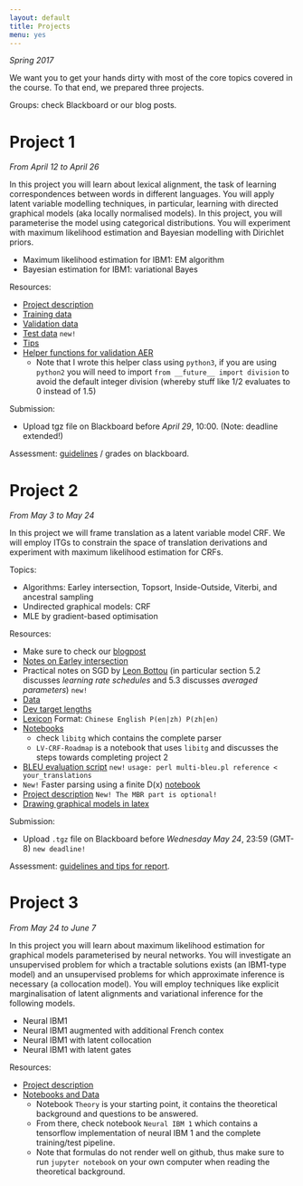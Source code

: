 ```yaml
---
layout: default
title: Projects
menu: yes
---
```


*Spring 2017*

We want you to get your hands dirty with most of the core topics covered in the course. 
To that end, we prepared three projects. 

Groups: check Blackboard or our blog posts.

# Project 1 

*From April 12 to April 26*

In this project you will learn about lexical alignment, the task of learning correspondences between words in different languages.
You will apply latent variable modelling techniques, in particular, learning with directed graphical models (aka locally normalised models).
In this project, you will parameterise the model using categorical distributions. 
You will experiment with maximum likelihood estimation and Bayesian modelling with Dirichlet priors.

* Maximum likelihood estimation for IBM1: EM algorithm
* Bayesian estimation for IBM1: variational Bayes

Resources:

* [Project description](resources/project_ibm/project1.pdf)
* [Training data](resources/project_ibm/training.tgz)
* [Validation data](resources/project_ibm/validation.tgz)
* [Test data](resources/project_ibm/testing.tgz)  ``new!``
* [Tips](https://uva-slpl.github.io/nlp2/project1/2017/04/12/IBM.html)
* [Helper functions for validation AER](resources/project_ibm/aer.py)
    * Note that I wrote this helper class using `python3`, if you are using `python2` you will need to import `from __future__ import division` to avoid the default integer division (whereby stuff like 1/2 evaluates to 0 instead of 1.5)

Submission:

* Upload tgz file on Blackboard before *April 29*, 10:00. (Note: deadline extended!)

Assessment: [guidelines](assessment) /  grades on blackboard.


# Project 2 

*From May 3 to May 24*

In this project we will frame translation as a latent variable model CRF.
We will employ ITGs to constrain the space of translation derivations and experiment with maximum likelihood estimation for CRFs.

Topics:

* Algorithms: Earley intersection, Topsort, Inside-Outside, Viterbi, and ancestral sampling
* Undirected graphical models: CRF
* MLE by gradient-based optimisation

Resources:

* Make sure to check our [blogpost](https://uva-slpl.github.io/nlp2/projects/2017/05/03/project2.html)
* [Notes on Earley intersection](resources/papers/Aziz-Earley.pdf)
* Practical notes on SGD by [Leon Bottou](http://cilvr.cs.nyu.edu/diglib/lsml/bottou-sgd-tricks-2012.pdf) (in particular section 5.2 discusses *learning rate schedules* and 5.3 discusses *averaged parameters*) `new!`
* [Data](resources/project_crf/data.tgz)
* [Dev target lengths](resources/project_crf/dev123_lengths.tgz)
* [Lexicon](resources/project_crf/lexicon.tgz) Format: `Chinese English P(en|zh) P(zh|en)`
* [Notebooks](https://github.com/uva-slpl/nlp2/tree/gh-pages/resources/notebooks)
    * check `libitg` which contains the complete parser
    * `LV-CRF-Roadmap` is a notebook that uses `libitg` and discusses the steps towards completing project 2
* [BLEU evaluation script](resources/project_crf/multi-bleu.perl) `new!` `usage: perl multi-bleu.pl reference < your_translations`
* `New!` Faster parsing using a finite D(x) [notebook](https://github.com/uva-slpl/nlp2/blob/gh-pages/resources/notebooks/Fast-Parsing-with-Finite-Dx.ipynb)
* [Project description](resources/project_crf/project2.pdf) `New! The MBR part is optional!`
* [Drawing graphical models in latex](https://github.com/uva-slpl/nlp2/blob/gh-pages/resources/latex)

Submission:

* Upload `.tgz` file on Blackboard before *Wednesday May 24*, 23:59 (GMT-8) `new deadline!`

Assessment: [guidelines and tips for report](assessment).

# Project 3

*From May 24 to June 7*

In this project you will learn about maximum likelihood estimation for graphical models parameterised by neural networks.
You will investigate an unsupervised problem for which a tractable solutions exists (an IBM1-type model) and an unsupervised problems for which approximate inference is necessary (a collocation model).
You will employ techniques like explicit marginalisation of latent alignments and variational inference for the following models.

* Neural IBM1
* Neural IBM1 augmented with additional French contex
* Neural IBM1 with latent collocation
* Neural IBM1 with latent gates


Resources:

* [Project description](resources/project_neuralibm/project3.pdf)
* [Notebooks and Data](https://github.com/uva-slpl/nlp2/tree/gh-pages/resources/project_neuralibm/)
    * Notebook `Theory` is your starting point, it contains the theoretical background and questions to be answered.
    * From there, check notebook `Neural IBM 1` which contains a tensorflow implementation of neural IBM 1 and the complete training/test pipeline.
    * Note that formulas do not render well on github, thus make sure to run `jupyter notebook` on your own computer when reading the theoretical background.
